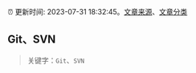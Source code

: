 :alarm_clock: 更新时间: 2023-07-31 18:32:45。[文章来源](/README.md)、[文章分类](/TAGS.md)

## Git、SVN


> 关键字：`Git`、`SVN`



